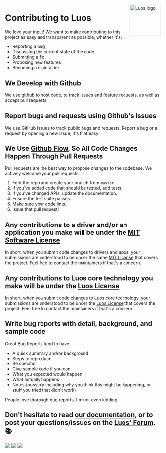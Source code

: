 <a href="https://luos.io"><img src="https://uploads-ssl.webflow.com/601a78a2b5d030260a40b7ad/603e0cc45afbb50963aa85f2_Gif%20noir%20rect.gif" alt="Luos logo" title="Luos" align="right" height="100" /></a>

# Contributing to Luos

We love your input! We want to make contributing to this project as easy and transparent as possible, whether it's:

* Reporting a bug
* Discussing the current state of the code
* Submitting a fix
* Proposing new features
* Becoming a maintainer

## We Develop with Github
We use github to host code, to track issues and feature requests, as well as accept pull requests.

## Report bugs and requests using Github's issues
We use GitHub issues to track public bugs and requests.
Report a bug or a request by opening a new issue; it's that easy!

## We Use [Github Flow](https://guides.github.com/introduction/flow/index.html), So All Code Changes Happen Through Pull Requests
Pull requests are the best way to propose changes to the codebase. We actively welcome your pull requests:

1. Fork the repo and create your branch from `master`.
2. If you've added code that should be tested, add tests.
3. If you've changed APIs, update the documentation.
4. Ensure the test suite passes.
5. Make sure your code lints.
6. Issue that pull request!

## Any contributions to a driver and/or an application you make will be under the [MIT Software License](http://choosealicense.com/licenses/mit/)
In short, when you submit code changes to drivers and apps, your submissions are understood to be under the same [MIT License](http://choosealicense.com/licenses/mit/) that covers the project. Feel free to contact the maintainers if that's a concern.

## Any contributions to Luos core technology you make will be under the [Luos License](https://github.com/Luos-io/luos_engine/blob/master/LICENSE.md)
In short, when you submit code changes to Luos core technology, your submissions are understood to be under the [Luos License](https://github.com/Luos-io/luos_engine/blob/master/LICENSE.md) that covers the project. Feel free to contact the maintainers if that's a concern.

## Write bug reports with detail, background, and sample code
Great Bug Reports tend to have:

* A quick summary and/or background
* Steps to reproduce
* Be specific!
* Give sample code if you can
* What you expected would happen
* What actually happens
* Notes (possibly including why you think this might be happening, or stuff you tried that didn't work)

People love thorough bug reports. I'm not even kidding.

## Don't hesitate to read [our documentation](https://docs.luos.io), or to post your questions/issues on the [Luos' Forum](https://community.luos.io). :books:

[![](https://img.shields.io/discourse/topics?server=https%3A%2F%2Fcommunity.luos.io&logo=Discourse)](https://community.luos.io)
[![](https://img.shields.io/badge/Luos-Documentation-34A3B4)](https://docs.luos.io)
[![](https://img.shields.io/badge/LinkedIn-Follow%20us-0077B5?style=flat&logo=linkedin)](https://www.linkedin.com/company/luos)
